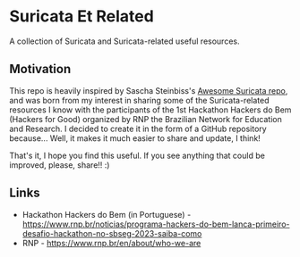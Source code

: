 # Suricata Et Related

A collection of Suricata and Suricata-related useful resources.

## Motivation

This repo is heavily inspired by Sascha Steinbiss's [Awesome Suricata repo](https://github.com/satta/awesome-suricata), and was born from my interest in sharing some of the Suricata-related resources I know with the participants of the 1st Hackathon Hackers
do Bem (Hackers for Good) organized by RNP the Brazilian Network for Education and Research. I decided to create it in the form of a GitHub repository because...
Well, it makes it much easier to share and update, I think!

That's it, I hope you find this useful. If you see anything that could be improved, please, share!! :)

## Links

- Hackathon Hackers do Bem (in Portuguese) - https://www.rnp.br/noticias/programa-hackers-do-bem-lanca-primeiro-desafio-hackathon-no-sbseg-2023-saiba-como
- RNP - https://www.rnp.br/en/about/who-we-are
